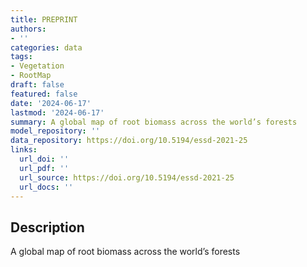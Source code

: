 ```yaml
---
title: PREPRINT
authors:
- ''
categories: data
tags:
- Vegetation
- RootMap
draft: false
featured: false
date: '2024-06-17'
lastmod: '2024-06-17'
summary: A global map of root biomass across the world’s forests
model_repository: ''
data_repository: https://doi.org/10.5194/essd-2021-25
links:
  url_doi: ''
  url_pdf: ''
  url_source: https://doi.org/10.5194/essd-2021-25
  url_docs: ''
---
```


## Description

A global map of root biomass across the world’s forests

